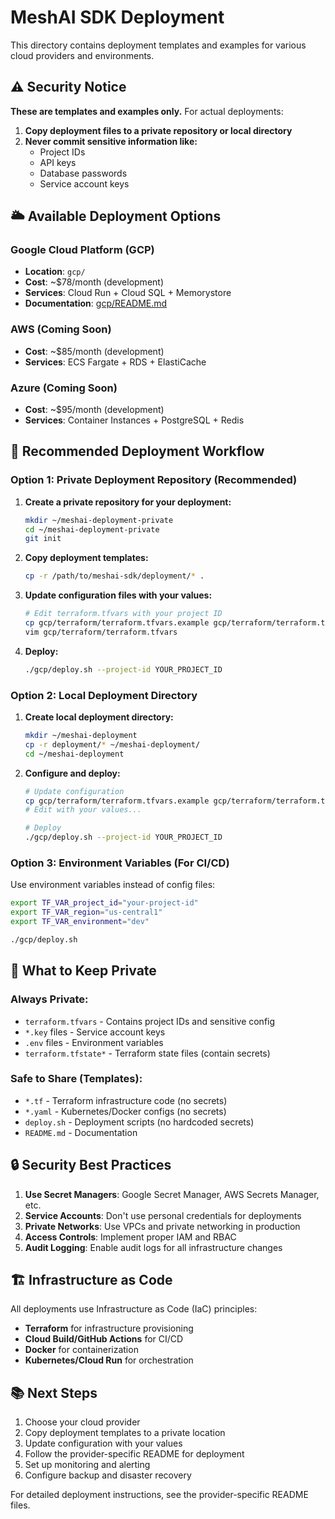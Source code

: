 # MeshAI SDK Deployment

This directory contains deployment templates and examples for various cloud providers and environments.

## ⚠️ Security Notice

**These are templates and examples only.** For actual deployments:

1. **Copy deployment files to a private repository or local directory**
2. **Never commit sensitive information like:**
   - Project IDs
   - API keys
   - Database passwords
   - Service account keys

## 🌥️ Available Deployment Options

### Google Cloud Platform (GCP)
- **Location**: `gcp/`
- **Cost**: ~$78/month (development)
- **Services**: Cloud Run + Cloud SQL + Memorystore
- **Documentation**: [gcp/README.md](gcp/README.md)

### AWS (Coming Soon)
- **Cost**: ~$85/month (development) 
- **Services**: ECS Fargate + RDS + ElastiCache

### Azure (Coming Soon)
- **Cost**: ~$95/month (development)
- **Services**: Container Instances + PostgreSQL + Redis

## 🚀 Recommended Deployment Workflow

### Option 1: Private Deployment Repository (Recommended)

1. **Create a private repository for your deployment:**
   ```bash
   mkdir ~/meshai-deployment-private
   cd ~/meshai-deployment-private
   git init
   ```

2. **Copy deployment templates:**
   ```bash
   cp -r /path/to/meshai-sdk/deployment/* .
   ```

3. **Update configuration files with your values:**
   ```bash
   # Edit terraform.tfvars with your project ID
   cp gcp/terraform/terraform.tfvars.example gcp/terraform/terraform.tfvars
   vim gcp/terraform/terraform.tfvars
   ```

4. **Deploy:**
   ```bash
   ./gcp/deploy.sh --project-id YOUR_PROJECT_ID
   ```

### Option 2: Local Deployment Directory

1. **Create local deployment directory:**
   ```bash
   mkdir ~/meshai-deployment
   cp -r deployment/* ~/meshai-deployment/
   cd ~/meshai-deployment
   ```

2. **Configure and deploy:**
   ```bash
   # Update configuration
   cp gcp/terraform/terraform.tfvars.example gcp/terraform/terraform.tfvars
   # Edit with your values...
   
   # Deploy
   ./gcp/deploy.sh --project-id YOUR_PROJECT_ID
   ```

### Option 3: Environment Variables (For CI/CD)

Use environment variables instead of config files:
```bash
export TF_VAR_project_id="your-project-id"
export TF_VAR_region="us-central1"
export TF_VAR_environment="dev"

./gcp/deploy.sh
```

## 📁 What to Keep Private

### Always Private:
- `terraform.tfvars` - Contains project IDs and sensitive config
- `*.key` files - Service account keys
- `.env` files - Environment variables
- `terraform.tfstate*` - Terraform state files (contain secrets)

### Safe to Share (Templates):
- `*.tf` - Terraform infrastructure code (no secrets)
- `*.yaml` - Kubernetes/Docker configs (no secrets)
- `deploy.sh` - Deployment scripts (no hardcoded secrets)
- `README.md` - Documentation

## 🔒 Security Best Practices

1. **Use Secret Managers**: Google Secret Manager, AWS Secrets Manager, etc.
2. **Service Accounts**: Don't use personal credentials for deployments
3. **Private Networks**: Use VPCs and private networking in production
4. **Access Controls**: Implement proper IAM and RBAC
5. **Audit Logging**: Enable audit logs for all infrastructure changes

## 🏗️ Infrastructure as Code

All deployments use Infrastructure as Code (IaC) principles:
- **Terraform** for infrastructure provisioning
- **Cloud Build/GitHub Actions** for CI/CD
- **Docker** for containerization
- **Kubernetes/Cloud Run** for orchestration

## 📚 Next Steps

1. Choose your cloud provider
2. Copy deployment templates to a private location
3. Update configuration with your values
4. Follow the provider-specific README for deployment
5. Set up monitoring and alerting
6. Configure backup and disaster recovery

For detailed deployment instructions, see the provider-specific README files.